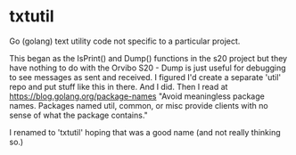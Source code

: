 # txtutil
Go (golang) text utility code not specific to a particular project.

This began as the IsPrint() and Dump() functions in the s20 project
but they have nothing to do with the Orvibo S20 - Dump is just
useful for debugging to see messages as sent and received. I figured
I'd create a separate 'util' repo and put stuff like this in there.
And I did. Then I read at https://blog.golang.org/package-names
"Avoid meaningless package names. Packages named util, common, or
misc provide clients with no sense of what the package contains."

I renamed to 'txtutil' hoping that was a good name (and not really
thinking so.)
